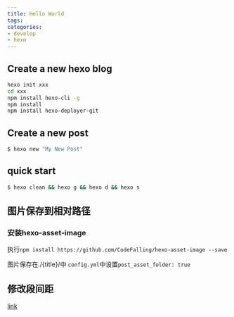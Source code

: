```yaml
---
title: Hello World
tags:
categories:
- develop
- hexo
---
```


## Create a new hexo blog
```bash
hexo init xxx
cd xxx
npm install hexo-cli -g
npm install
npm install hexo-deployer-git
```

## Create a new post

``` bash
$ hexo new "My New Post"
```

## quick start

``` bash
$ hexo clean && hexo g && hexo d && hexo s
```

## 图片保存到相对路径

### 安装hexo-asset-image
执行`npm install https://github.com/CodeFalling/hexo-asset-image --save`

图片保存在./{title}/中
`config.yml`中设置`post_asset_folder: true`

## 修改段间距

[link](https://github.com/theme-next/hexo-theme-next/issues/1703)

## github actions自动部署

### 生成部署密钥
```bash
ssh-keygen -f github-deploy-key -C "your email"
```
### gitignore
在gitignore上把生成的密钥ignore下

`github-deploy-key`放到`setting -> secrets -> New repository secret`，命名为`HEXO_DEPLOY_PRI`

`github-deploy-key.pub`放到`Settings -> Deploy keys -> Add deploy key`，命名为`HEXO_DEPLOY_PUB`

`.github/workflows/pages.yml`:

```yaml
# Action 的名字
name: Hexo Auto Deploy

on:
  # 触发条件1：main 分支收到 push 后执行任务。
  push:
    branches:
      - hexo

# 这里放环境变量,需要替换成你自己的
env:
  # Hexo 编译后使用此 git 用户部署到 github 仓库
  GIT_USER: xxx
  # Hexo 编译后使用此 git 邮箱部署到 github 仓库
  GIT_EMAIL: xxx
  # Hexo 编译后要部署的 github 仓库
  GIT_DEPLOY_REPO: xxx/xxx.github.io
  # Hexo 编译后要部署到的分支
  GIT_DEPLOY_BRANCH: main
  # 注意替换为你的 GitHub 源仓库地址
  GIT_SOURCE_REPO: git@github.com:xxx/xxx.github.io.git

jobs:
  build:
    name: Build on node ${{ matrix.node_version }} and ${{ matrix.os }}

    runs-on: ubuntu-latest
    if: github.event.repository.owner.id == github.event.sender.id
    strategy:
      matrix:
        os: [ubuntu-18.04]
        node_version: [18.15.0]

    steps:
      - name: Checkout
        uses: actions/checkout@v3

      - name: Checkout deploy repo
        uses: actions/checkout@v3
        with:
          repository: ${{ env.GIT_DEPLOY_REPO }}
          ref: ${{ env.GIT_DEPLOY_BRANCH }}
          path: .deploy_git

      - name: Use Node.js '18.15.0'
        uses: actions/setup-node@v3
        with:
          node-version: '18.15.0'

      - name: Cache NPM dependencies
        uses: actions/cache@v2
        with:
          # npm cache files are stored in `~/.npm` on Linux/macOS
          path: ~/.npm
          # path: node_modules
          key: ${{ runner.OS }}-npm-cache
          restore-keys: |
            ${{ runner.OS }}-npm-cache

      # - name: Configuration environment
      #   env:
      #     HEXO_DEPLOY_PRI: ${{secrets.HEXO_DEPLOY_PRI}}
      #   run: |
      #     sudo timedatectl set-timezone "Asia/Shanghai"
      #     mkdir -p ~/.ssh/
      #     echo "$HEXO_DEPLOY_PRI" > ~/.ssh/id_rsa
      #     chmod 600 ~/.ssh/id_rsa
      #     ssh-keyscan -t rsa github.com >> ~/.ssh/known_hosts
      #     git config --global user.name $GIT_USER
      #     git config --global user.email $GIT_EMAIL

      # - name: Install Pandoc
      #   run: |
      #     curl -s -L https://github.com/jgm/pandoc/releases/download/2.9.2/pandoc-2.9.2-linux-amd64.tar.gz | tar xvzf - -C $RUNNER_TOOL_CACHE/

      - name: Install dependencies
        run: |
          sudo apt-get install pandoc
          npm install hexo-cli -g
          npm install
          npm uninstall hexo-renderer-marked
          npm install hexo-deployer-git https://github.com/CodeFalling/hexo-asset-image --save
          npm install hexo-generator-archive hexo-generator-category hexo-generator-feed hexo-generator-index hexo-generator-tag --save
          npm install hexo-renderer-ejs hexo-renderer-pandoc hexo-renderer-stylus hexo-server --save 
          node -v
  

      - name: clean & build
        run: |
          npm run clean && npm run build

      - name: Deploy
        uses: peaceiris/actions-gh-pages@v3
        with:
          deploy_key: ${{ secrets.HEXO_DEPLOY_PRI  }}
          user_name: xxx
          user_email: xxx
          # 获取提交文章源码时的commit message，作为发布gh-pages分支的信息
          commit_message: ${{ github.event.head_commit.message }}
          full_commit_message: ${{ github.event.head_commit.message }}
          github_token: ${{ secrets.GITHUB_TOKEN }}
          # GITHUB_TOKEN不是个人访问令牌，GitHub Actions 运行器会自动创建一个GITHUB_TOKEN密钥以在您的工作流程中进行身份验证。因此，您无需任何配置即可立即开始部署
          publish_dir: ./public
          allow_empty_commit: true # 允许空提交

      # Use the output from the `deploy` step(use for test action)
      - name: Get the output
        run: |
          echo "${{ steps.deploy.outputs.notify }}"
```
### 相关问题

[Error: Action failed with "The process '/usr/bin/git' failed with exit code 128"](https://github.com/peaceiris/actions-gh-pages/issues/497)

[修复GitHub Action 存储上限错误 工作流命令和版本的弃用警告](https://baijiahao.baidu.com/s?id=1754074661687942534&wfr=spider&for=pc)

[Mathjax : pandoc exited with code null (pandoc-2.9.2.1 already installed in my laptop)](https://github.com/theme-next/hexo-theme-next/issues/1454)

### link
[Github Actions部署](https://blog.csdn.net/wbsu2004/article/details/122661116)

[Github Actions部署](https://cloud.tencent.com/developer/article/1968497)

[Using pandoc with GitHub Actions](https://github.com/pandoc/pandoc-action-example#simple-usage)

[Hexo显示Latex公式最新解决方案](https://blog.csdn.net/qq_52466006/article/details/126924064)

['pandoc exited with code null' 解决方案](https://finisky.github.io/pandoc-exited-with-code-null-solution/)

[Hexo生成pandoc报错解决方法](https://umr.ink/2020/09/19/Hexo%E7%94%9F%E6%88%90pandoc%E6%8A%A5%E9%94%99%E8%A7%A3%E5%86%B3%E6%96%B9%E6%B3%95/)

[Hexo之问题集合](https://pxxyyz.com/posts/hexo-problem/)

## Link
More info: 

[官网](https://hexo.io/)

[备份](https://www.jianshu.com/p/baab04284923)

http://home.ustc.edu.cn/~sdyzzy/posts/6670fe39.html

https://www.cnblogs.com/eidolonw/p/13066869.html

